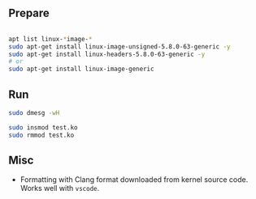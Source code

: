 

## Prepare

```bash

apt list linux-*image-*
sudo apt-get install linux-image-unsigned-5.8.0-63-generic -y
sudo apt-get install linux-headers-5.8.0-63-generic -y
# or
sudo apt-get install linux-image-generic


```

## Run

```bash
sudo dmesg -wH

sudo insmod test.ko
sudo rmmod test.ko
```
## Misc
- Formatting with Clang format downloaded from kernel source code. Works well with `vscode`.